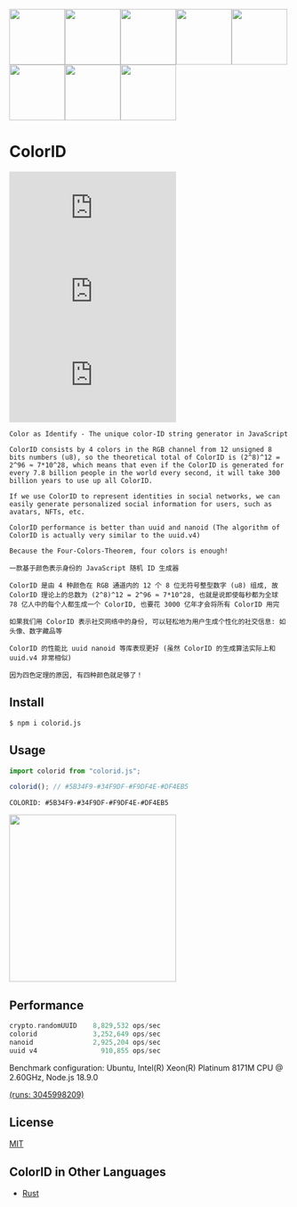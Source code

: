 <img src="https://user-images.githubusercontent.com/11075892/189524235-e20dfc88-6986-468c-8920-349887e516ce.svg" width="100px" /><img src="https://user-images.githubusercontent.com/11075892/189524254-ff66b01a-ea54-4025-8c99-fbc413814c8a.svg" width="100px" /><img src="https://user-images.githubusercontent.com/11075892/189524263-537b3569-6c45-4ee7-8139-e0fddf9b2226.svg" width="100px" /><img src="https://user-images.githubusercontent.com/11075892/189524266-aa3bb68c-0cbb-4120-916d-257ecc0db246.svg" width="100px" /><img src="https://user-images.githubusercontent.com/11075892/189524271-e3c92f62-4ef1-4703-8438-640ae436c8fc.svg" width="100px" /><img src="https://user-images.githubusercontent.com/11075892/189524273-4c569f99-3ba4-4c70-a22e-ed67b1be34f3.svg" width="100px" /><img src="https://user-images.githubusercontent.com/11075892/189524274-d3b4faea-b1a1-42fd-a32b-a16ded1a007e.svg" width="100px" /><img src="https://user-images.githubusercontent.com/11075892/189524281-e6cf4b57-a932-4795-9dc7-22675d209af0.svg" width="100px" />

# ColorID


[![license](https://img.shields.io/npm/l/colorid.js?color=red)](https://revolunet.mit-license.org/) [![npm](https://img.shields.io/npm/v/colorid.js?color=cyan)](https://www.npmjs.com/package/colorid.js) [![downloads](https://img.shields.io/npm/dm/colorid.js)](https://www.npmjs.com/package/colorid.js)

`Color as Identify - The unique color-ID string generator in JavaScript`

`ColorID consists by 4 colors in the RGB channel from 12 unsigned 8 bits numbers (u8), so the theoretical total of ColorID is (2^8)^12 = 2^96 ≈ 7*10^28, which means that even if the ColorID is generated for every 7.8 billion people in the world every second, it will take 300 billion years to use up all ColorID.`

`If we use ColorID to represent identities in social networks, we can easily generate personalized social information for users, such as avatars, NFTs, etc.`

`ColorID performance is better than uuid and nanoid (The algorithm of ColorID is actually very similar to the uuid.v4)`

`Because the Four-Colors-Theorem, four colors is enough!`

`一款基于颜色表示身份的 JavaScript 随机 ID 生成器`

`ColorID 是由 4 种颜色在 RGB 通道内的 12 个 8 位无符号整型数字 (u8) 组成, 故 ColorID 理论上的总数为 (2^8)^12 = 2^96 ≈ 7*10^28, 也就是说即使每秒都为全球 78 亿人中的每个人都生成一个 ColorID, 也要花 3000 亿年才会将所有 ColorID 用完`

`如果我们用 ColorID 表示社交网络中的身份, 可以轻松地为用户生成个性化的社交信息: 如头像、数字藏品等`

`ColorID 的性能比 uuid nanoid 等库表现更好 (虽然 ColorID 的生成算法实际上和 uuid.v4 非常相似)`

`因为四色定理的原因, 有四种颜色就足够了！`

## Install

```shell
$ npm i colorid.js
```

## Usage

```js
import colorid from "colorid.js";

colorid(); // #5B34F9-#34F9DF-#F9DF4E-#DF4EB5
```

`COLORID: #5B34F9-#34F9DF-#F9DF4E-#DF4EB5`

<img src="https://user-images.githubusercontent.com/11075892/189944569-e00bfbaf-7e6e-408d-8a60-32994f79a2a2.svg" width="300px">


## Performance

```rust
crypto.randomUUID    8,829,532 ops/sec
colorid              3,252,649 ops/sec
nanoid               2,925,204 ops/sec
uuid v4                910,855 ops/sec
```


Benchmark configuration: Ubuntu, Intel(R) Xeon(R) Platinum 8171M CPU @ 2.60GHz, Node.js 18.9.0

[(runs: 3045998209)](https://github.com/rustq/colorid.js/actions/runs/3045998209/jobs/4908256305)


## License

[MIT](https://opensource.org/licenses/MIT)


## ColorID in Other Languages

- [Rust](https://github.com/rustq/colorid)

